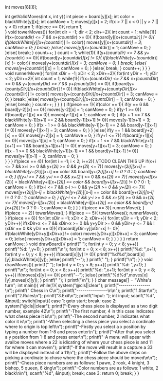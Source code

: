 int moves[8][8];

int getValidMoves(int x, int y){
    int piece = board[y][x];
    int color = blackWhite[y][x];
    int canMove = 1;
    moves[y][x] = 2;
    if(x > 7 || x < 0 || y > 7 || y < 0)
        return 1;
    if(piece == 0){
        return 1;  
    }
    void towerMoves(){
         for(int dir = -1; dir < 2; dir+=2){
            int count = 1;
            while(1){
                if(x+(count*dir) <= 7 && x+(count*dir) >= 0){
                    if(board[y][x+(count*dir)] != 0){
                        if(blackWhite[y][x+(count*dir)] != color){
                            moves[y][x+(count*dir)] = 3;
                            canMove = 0;
                        }
                        break;
                    }else{
                        moves[y][x+(count*dir)] = 1;
                        canMove = 0;
                    }
                }else{
                    break;
                }
                count++;
            }
            count = 1;
            while(1){
                if(y+(count*dir) <= 7 && y+(count*dir) >= 0){
                    if(board[y+(count*dir)][x] != 0){
                        if(blackWhite[y+(count*dir)][x] != color){
                            moves[y+(count*dir)][x] = 3;
                            canMove = 0;
                        }
                        break;
                    }else{
                        moves[y+(count*dir)][x] = 1;
                        canMove = 0;
                    }
                }else{
                    break;
                }
                count++;
            }
        }
    }
    void runnerMove(){
        for(int xDir = -1; xDir < 2; xDir+=2){
            for(int yDir = -1; yDir < 2; yDir+=2){
                int count = 1;
                while(1){
                    if(x+(count*xDir) <= 7 && x+(count*xDir) >= 0 && y+(count*yDir) <= 7 && y+(count*yDir) >= 0){
                        if(board[y+(count*yDir)][x+(count*xDir)] != 0){
                            if(blackWhite[y+(count*yDir)][x+(count*xDir)] != color){
                                moves[y+(count*yDir)][x+(count*xDir)] = 3;
                                canMove = 0;
                            }
                            break;
                        }else{
                            moves[y+(count*yDir)][x+(count*xDir)] = 1;
                            canMove = 0;
                        }
                    }else{
                        break;
                    }
                    count++;
                }
            }
        }
    }
    if(piece == 1){
        if(color == 1){
            if(y == 6 && board[y-2][x] == 0){
                moves[y-2][x] = 1;
                canMove = 0;
            }
            if(y-1 >= 0){
                if(board[y-1][x] == 0){
                    moves[y-1][x] = 1;
                    canMove = 0;
                }
                if(x + 1 <= 7 && blackWhite[y-1][x+1] == 2 && board[y-1][x+1] != 0){
                    moves[y-1][x+1] = 3;
                    canMove = 0;
                }
                if(x - 1 >= 0 && blackWhite[y-1][x-1] == 2 && board[y-1][x-1] != 0){
                    moves[y-1][x-1] = 3;
                    canMove = 0;
                }
            }
        }else{
            if(y == 1 && board[y+2][x] == 0){
                moves[y+2][x] = 1;
                canMove = 0;
            }
            if(y+1 <= 7){
               if(board[y+1][x] == 0){
                    moves[y+1][x] = 1;
                    canMove = 0;
                }
                if(x + 1 <= 7 && blackWhite[y+1][x+1] == 1 && board[y+1][x+1] != 0){
                    moves[y+1][x+1] = 3;
                    canMove = 0;
                }
                if(x - 1 >= 0 && blackWhite[y+1][x-1] == 1 && board[y+1][x-1] != 0){
                    moves[y+1][x-1] = 3;
                    canMove = 0;
                }  
            }
        }
    }
    if(piece == 4){
        for(int i = -1; i < 2; i+=2){
            //TODO CLEAN THIS UP
            if(x+i <= 7 && x+i >= 0 && y+(2*i) >= 0 && y+(2*i) <= 7){
                moves[y+(2*i)][x+i] = blackWhite[y+(2*i)][x+i] == color && board[y+(2*i)][x+i] != 0 ? 0 : 1;
                canMove = 0;
            }
            if(y+i <= 7 && y+i >= 0 && x+(2*i) >= 0 && x+(2*i) <= 7){
                moves[y+i][x+(2*i)] = blackWhite[y+i][x+(2*i)] == color && board[y+i][x+(2*i)] != 0 ? 0 : 1;
                canMove = 0;
            }
            if(x-i <= 7 && x-i >= 0 && y+(2*i) >= 0 && y+(2*i) <= 7){
                moves[y+(2*i)][x-i] = blackWhite[y+(2*i)][x-i] == color && board[y+(2*i)][x-i] != 0 ? 0 : 1;
                canMove = 0;
            }
            if(y-i <= 7 && y-i >= 0 && x+(2*i) >= 0 && x+(2*i) <= 7){
                moves[y-i][x+(2*i)] = blackWhite[y-i][x+(2*i)] == color && board[y-i][x+(2*i)] != 0 ? 0 : 1;
                canMove = 0;
            }
        }
    }
    if(piece == 3){
        runnerMove();
    }
    if(piece == 2){
        towerMoves();
    }
    if(piece == 5){
        towerMoves();
        runnerMove();
    }
    if(piece == 6){
        for(int xDir = -1; xDir < 2; xDir++){
            for(int yDir = -1; yDir < 2; yDir++){
                if(xDir+x <= 7 && xDir+x >= 0 && y+yDir >= 0 && yDir+y <= 7 && !(xDir == 0 && yDir == 0)){
                    if(board[yDir+y][xDir+x] != 0){
                        if(blackWhite[yDir+y][xDir+x] != color)
                            moves[yDir+y][xDir+x] = 3;
                            canMove = 0;
                    }else{
                        moves[yDir+y][xDir+x] = 1;
                        canMove = 0;
                    }
                }
            }
        }
    }
    return canMove;
}
void drawBoard(){
    printf("   ");
    for(int y = 0; y < 8; y++){
        printf("%d: ",y+1);
    }
    printf("\n");
    for(int x = 0; x < 8; x++){
        printf("%d: ",x+1);
        for(int y = 0; y < 8; y++){
            if(board[x][y] != 0){
                printf("%d%d",board[x][y],blackWhite[x][y]);
            }else{
                printf("--");
            }
            printf(" ");
        }
        printf("\n");
    }
}
void drawMoves(){
    printf("   ");
    for(int y = 0; y < 8; y++){
        printf("%d: ",y+1);
    }
    printf("\n");
    for(int x = 0; x < 8; x++){
        printf("%d: ",x+1);
        for(int y = 0; y < 8; y++){
            if(moves[x][y] == 0){
                printf("--");
            }else{
                printf("%d%d",moves[x][y],moves[x][y]);
            }
            printf(" ");
        }
        printf("\n");
    }
}
char message[] = "White's turn";
int main(){
    while(1){
        system("@cls||clear");
        printf("----------------\n");
        printf("   Chess in C\n");
        printf("----------------\n\n");
        printf("1.Start\n");
        printf("2.Rules\n");
        printf("3.Exit\n");
        printf("Input: ");
        int input;
        scanf("%d", &input);
        switch(input){
            case 1:
                goto start;
                break;
            case 2:
                system("@cls||clear");
                printf("-Every chess piece is displayed as a two digit number, example 42\n");
                printf("-The first number, 4 in this case indicates what chess piece it is\n");
                printf("-The second number, 2 indicates what color it is\n");
                printf("-When selecting a chess piece you select a cordinate where to origin is top left\n");
                printf("-Firstly you select a x position by typing a number from 1-8 and press enter\n");
                printf("-After that you select a y position from 1-8 and press enter\n");
                printf("-A menu will apear with availbe moves where a 22 is idicating of where your chess piece is and 11 for where it can move\n");
                printf("-If the move will result in a capture a 33 will be displayed instead of a 11\n");
                printf("-Follow the above steps on picking a cordinate to chose where the chess piece should be moved\n\n");
                printf("-Chess piece numbers are as follows: 1 pawn, 2 rook, 4 knight, 3 bishop, 5 queen, 6 king\n");
                printf("-Color numbers are as follows: 1 white, 2 black\n\n");
                scanf("%d", &input);
                break;
            case 3:
                return 0;
                break;
        }
    }
